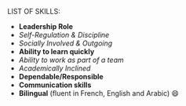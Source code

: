 LIST OF SKILLS:
-   __Leadership Role__
-   _Self-Regulation & Discipline_
-   _Socially Involved & Outgoing_
-   __Ability to learn quickly__
-   _Ability to work as part of a team_
-   _Academically Inclined_
-   __Dependable/Responsible__
-   __Communication skills__
-   __Bilingual__ (fluent in French, English and Arabic) :smile:
